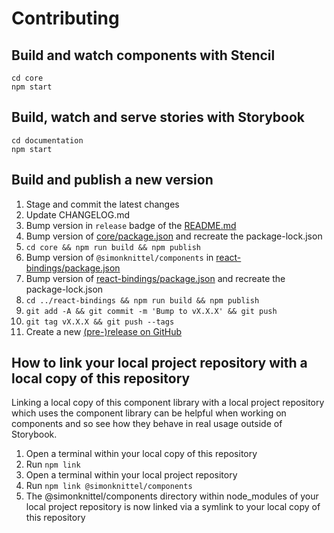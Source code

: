 # Contributing

## Build and watch components with Stencil

    cd core
    npm start

## Build, watch and serve stories with Storybook

    cd documentation
    npm start

## Build and publish a new version

1. Stage and commit the latest changes
2. Update CHANGELOG.md
3. Bump version in `release` badge of the [README.md](./README.md)
4. Bump version of [core/package.json](./core/package.json) and recreate the package-lock.json
5. `cd core && npm run build && npm publish`
6. Bump version of `@simonknittel/components` in [react-bindings/package.json](./react-bindings/package.json)
7. Bump version of [react-bindings/package.json](./react-bindings/package.json) and recreate the package-lock.json
8. `cd ../react-bindings && npm run build && npm publish`
9. `git add -A && git commit -m 'Bump to vX.X.X' && git push`
10. `git tag vX.X.X && git push --tags`
11. Create a new [(pre-)release on GitHub](https://github.com/simonknittel/components/releases/new)

## How to link your local project repository with a local copy of this repository

Linking a local copy of this component library with a local project repository which uses the component library can be helpful when working on components and so see how they behave in real usage outside of Storybook.

1. Open a terminal within your local copy of this repository
2. Run `npm link`
3. Open a terminal within your local project repository
4. Run `npm link @simonknittel/components`
5. The @simonknittel/components directory within node_modules of your local project repository is now linked via a symlink to your local copy of this repository
